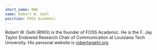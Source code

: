 ```yaml
---
short_name: RWG
name: Robert W. Gehl
position: FOSS Academic
---
```


Robert W. Gehl (RWG) is the founder of FOSS Academic. He is the F. Jay Taylor Endowed Research Chair of Communication at Louisiana Tech University. His personal website is <a href="https://www.robertwgehl.org">robertwgehl.org</a>.
